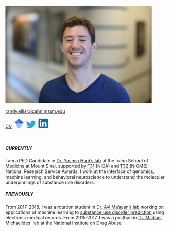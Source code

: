 ![Randy Ellis, 2018](headshot_scaled8percent.jpg)

[randy.ellis@icahn.mssm.edu](mailto:randy.ellis@icahn.mssm.edu)

[CV](https://randalljellis.github.io/incomplete_CV.pdf)&nbsp;&nbsp;<a href="https://scholar.google.com/citations?user=LwXbZDcAAAAJ&hl=en"><img src="64px-Google_Scholar_logo.svg.png" width="30"></a>&nbsp;&nbsp;<a href="https://twitter.com/randalljellis"><img src="172px-Twitter_bird_logo_2012.svg.png" width="30"></a>&nbsp;&nbsp;<a href="https://www.linkedin.com/in/randall-ellis-89b0a280/"><img src="240px-LinkedIn_logo_initials.png" width="30"></a>

<br>

##### CURRENTLY
I am a PhD Candidate in [Dr. Yasmin Hurd’s lab](http://labs.neuroscience.mssm.edu/project/hurd-lab/) at the Icahn School of Medicine at Mount Sinai, supported by [F31](https://researchtraining.nih.gov/programs/fellowships/f31) (NIDA) and [T32](https://researchtraining.nih.gov/programs/training-grants/t32) (NIGMS) National Research Service Awards. I work at the interface of genomics, machine learning, and behavioral neuroscience to understand the molecular underpinnings of substance use disorders. 

##### PREVIOUSLY 
From 2017-2018, I was a rotation student in [Dr. Avi Ma’ayan’s lab](https://labs.icahn.mssm.edu/maayanlab/) working on applications of machine learning to [substance use disorder prediction](https://biodatamining.biomedcentral.com/articles/10.1186/s13040-019-0193-0) using electronic medical records. From 2015-2017, I was a postbac in [Dr. Michael Michaelides’ lab](http://www.michaelideslab.org/) at the National Institute on Drug Abuse. 
